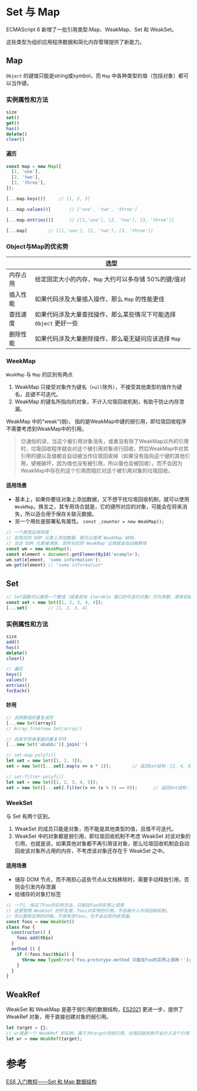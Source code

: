 # Set 与 Map

ECMAScript 6 新增了一批引用类型:Map、WeakMap、Set 和 WeakSet。

这些类型为组织应用程序数据和简化内存管理提供了新能力。

## Map

`Object` 的键值只能是string或symbol，而 `Map` 中各种类型的值（包括对象）都可以当作键。

### 实例属性和方法

```js
size
set()
get()
has()
delete()
clear()
```

#### 遍历

```js
const map = new Map([
  [1, 'one'],
  [2, 'two'],
  [3, 'three'],
]);

[...map.keys()]		// [1, 2, 3]

[...map.values()]		// ['one', 'two', 'three']

[...map.entries()]		// [[1,'one'], [2, 'two'], [3, 'three']]

[...map]		// [[1,'one'], [2, 'two'], [3, 'three']]
```

### Object与Map的优劣势

|          | 选型                                                         |
| -------- | ------------------------------------------------------------ |
| 内存占用 | 给定固定大小的内存，`Map` 大约可以多存储 50%的键/值对        |
| 插入性能 | 如果代码涉及大量插入操作，那么 `Map` 的性能更佳              |
| 查找速度 | 如果代码涉及大量查找操作，那么某些情况下可能选择 `Object` 更好一些 |
| 删除性能 | 如果代码涉及大量删除操作，那么毫无疑问应该选择 `Map`         |

### WeekMap

`WeakMap` 与 `Map` 的区别有两点

1. WeakMap 只接受对象作为键名（`null`除外），不接受其他类型的值作为键名，且键不可迭代。
2. WeakMap 的键名所指向的对象，不计入垃圾回收机制，有助于防止内存泄漏。

WeakMap 中的“weak”(弱)， 指的是WeakMap中键的弱引用，即垃圾回收程序不需要考虑到WeakMap中的引用。

> 😊通俗的讲，当这个被引用对象消失，或者没有除了WeakMap以外的引用时，垃圾回收程序就会对这个被引用对象进行回收，然后WeakMap中对其引用的键以及值都会自动被当作垃圾回收掉（如果没有指向这个键的其他引用，键被破坏，因为值也没有被引用，所以值也会被回收），而不会因为WeakMap中存在的这个引用而阻拦对这个被引用对象的垃圾回收。

#### 适用场景

- 基本上，如果你要往对象上添加数据，又不想干扰垃圾回收机制，就可以使用 `WeakMap`。换言之，其专用场合就是，它的键所对应的对象，可能会在将来消失，所以适合用于保存关联元数据。
- 另一个用处是部署私有属性。 `const _counter = new WeakMap();`

```js
// 一个典型应用场景：
// 在网页的 DOM 元素上添加数据，就可以使用`WeakMap`结构，
// 当该 DOM 元素被清除，其所对应的`WeakMap`记录就会自动被移除
const wm = new WeakMap();
const element = document.getElementById('example');
wm.set(element, 'some information');
wm.get(element) // "some information"
```



## Set

```js
// Set函数可以接受一个数组（或者具有 iterable 接口的可迭代对象）作为参数，用来初始化
const set = new Set([1, 2, 3, 4, 4]);
[...set]		// [1, 2, 3, 4]
```

### 实例属性和方法

```js
size
add()
has()
delete()
clear()
```

```js
// 遍历
keys()
values()
entries()
forEach()
```

#### 妙用

```js
// 去除数组的重复成员
[...new Set(array)]
// Array.from(new Set(array))

// 去除字符串里面的重复字符
[...new Set('ababbc')].join('')
```

```js
// set-map-polyfill
let set = new Set([1, 2, 3]);
set = new Set([...set].map(x => x * 2));		// 返回Set结构：{2, 4, 6}

// set-filter-polyfill
let set = new Set([1, 2, 3, 4, 5]);
set = new Set([...set].filter(x => (x % 2) == 0));		// 返回Set结构：{2, 4}
```

### WeekSet

与 Set 有两个区别。

1. WeakSet 的成员只能是对象，而不能是其他类型的值，且值不可迭代。
2. WeakSet 中的对象都是弱引用，即垃圾回收机制不考虑 WeakSet 对该对象的引用，也就是说，如果其他对象都不再引用该对象，那么垃圾回收机制会自动回收该对象所占用的内存，不考虑该对象还存在于 WeakSet 之中。

#### 适用场景

- 储存 DOM 节点，而不用担心这些节点从文档移除时，需要手动释放引用，否则会引发内存泄漏
- 给储存的对象打标签

```js
// 一个🌰：保证了Foo的实例方法，只能在Foo的实例上调用
// 这里使用 WeakSet 的好处是，foos对实例的引用，不会被计入内存回收机制，
// 所以删除实例的时候，不用考虑foos，也不会出现内存泄漏。
const foos = new WeakSet()
class Foo {
  constructor() {
    foos.add(this)
  }
  method () {
    if (!foos.has(this)) {
      throw new TypeError('Foo.prototype.method 只能在Foo的实例上调用！');
    }
  }
}
```

## WeakRef 

WeakSet 和 WeakMap 是基于弱引用的数据结构，[ES2021](https://github.com/tc39/proposal-weakrefs) 更进一步，提供了 WeakRef 对象，用于直接创建对象的弱引用。

```js
let target = {};
// wr就是一个 WeakRef 的实例，属于对target的弱引用，垃圾回收机制不会计入这个引用
let wr = new WeakRef(target);
```

# 

# 参考

[ES6 入门教程——Set 和 Map 数据结构](https://es6.ruanyifeng.com/#docs/set-map)